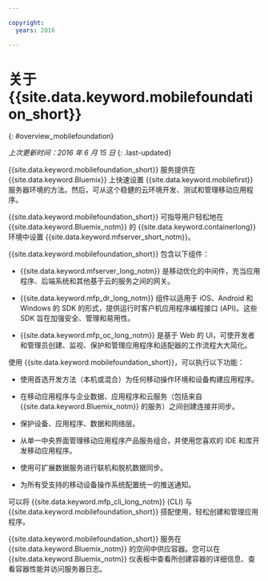 ```yaml
---

copyright:
  years: 2016

---
```


#	关于 {{site.data.keyword.mobilefoundation_short}}
{: #overview_mobilefoundation}

*上次更新时间：2016 年 6 月 15 日*
{: .last-updated}

{{site.data.keyword.mobilefoundation_short}} 服务提供在 {{site.data.keyword.Bluemix}} 上快速设置 {{site.data.keyword.mobilefirst}} 服务器环境的方法。然后，可从这个稳健的云环境开发、测试和管理移动应用程序。

{{site.data.keyword.mobilefoundation_short}} 可指导用户轻松地在 {{site.data.keyword.Bluemix_notm}} 的 {{site.data.keyword.containerlong}} 环境中设置 {{site.data.keyword.mfserver_short_notm}}。

{{site.data.keyword.mobilefoundation_short}} 包含以下组件：

*	{{site.data.keyword.mfserver_long_notm}} 是移动优化的中间件，充当应用程序、后端系统和其他基于云的服务之间的网关。

*	{{site.data.keyword.mfp_dr_long_notm}} 组件以适用于 iOS、Android 和 Windows 的 SDK 的形式，提供运行时客户机应用程序编程接口 (API)。这些 SDK 旨在加强安全、管理和易用性。

*	{{site.data.keyword.mfp_oc_long_notm}} 是基于 Web 的 UI，可使开发者和管理员创建、监视、保护和管理应用程序和适配器的工作流程大大简化。

使用 {{site.data.keyword.mobilefoundation_short}}，可以执行以下功能：

*	使用首选开发方法（本机或混合）为任何移动操作环境和设备构建应用程序。

*	在移动应用程序与企业数据、应用程序和云服务（包括来自 {{site.data.keyword.Bluemix_notm}} 的服务）之间创建连接并同步。

*	保护设备、应用程序、数据和网络层。

*	从单一中央界面管理移动应用程序产品服务组合，并使用您喜欢的 IDE 和库开发移动应用程序。

*	使用可扩展数据服务进行联机和脱机数据同步。

*	为所有受支持的移动设备操作系统配置统一的推送通知。

可以将 {{site.data.keyword.mfp_cli_long_notm}} (CLI) 与 {{site.data.keyword.mobilefoundation_short}} 搭配使用，轻松创建和管理应用程序。

{{site.data.keyword.mobilefoundation_short}} 服务在 {{site.data.keyword.Bluemix_notm}} 的空间中供应容器。您可以在 {{site.data.keyword.Bluemix_notm}} 仪表板中查看所创建容器的详细信息、查看容器性能并访问服务器日志。
